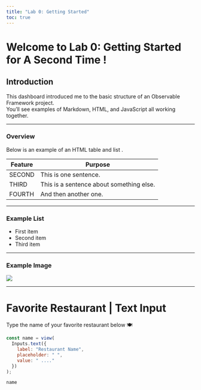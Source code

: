 ```yaml
---
title: "Lab 0: Getting Started"
toc: true
---
```


# Welcome to Lab 0: Getting Started for A Second Time !

## Introduction
This dashboard introduced me to the basic structure of an Observable Framework project.  
You’ll see examples of Markdown, HTML, and JavaScript all working together.

---

### Overview
Below is an example of an HTML table and list .

<table>
  <thead>
    <tr>
      <th>Feature</th>
      <th>Purpose</th>
    </tr>
  </thead>
  <tbody>
    <tr>
      <td>SECOND</td>
      <td>This is one sentence.</td>
    </tr>
    <tr>
      <td>THIRD</td>
      <td>This is a sentence about something else.</td>
    </tr>
    <tr>
      <td>FOURTH</td>
      <td>And then another one.</td>
    </tr>
  </tbody>
</table>

---

### Example List
<ul>
  <li>First item</li>
  <li>Second item</li>
  <li>Third item</li>
</ul>

---

### Example Image
<img src="https://static.spotapps.co/spots/52/1ef0dac8544455b64a5638ad44218e/full"  />

---

# Favorite Restaurant | Text Input

Type the name of your favorite restaurant below 🍽️

```js
const name = view(
  Inputs.text({
    label: "Restaurant Name",
    placeholder: " ",
    value: " ...."
  })
);

name
